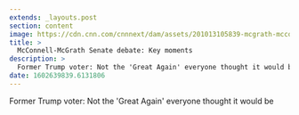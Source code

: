 ```yaml
--- 
extends: _layouts.post 
section: content 
image: https://cdn.cnn.com/cnnnext/dam/assets/201013105839-mcgrath-mcconnell-thumbnail-super-tease.jpg 
title: > 
  McConnell-McGrath Senate debate: Key moments 
description: > 
  Former Trump voter: Not the 'Great Again' everyone thought it would be 
date: 1602639839.6131806 
--- 
```

Former Trump voter: Not the 'Great Again' everyone thought it would be